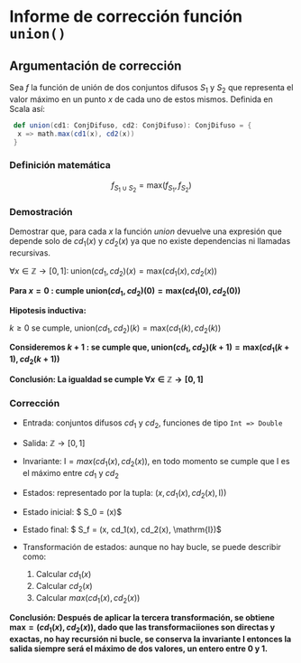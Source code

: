 # Informe de corrección función `union()`


## Argumentación de corrección

Sea $f$ la función de unión de dos conjuntos difusos $S_1$ y $S_2$ que representa el valor máximo en un punto $x$ de cada uno de estos mismos.
Definida en Scala así:

```scala
 def union(cd1: ConjDifuso, cd2: ConjDifuso): ConjDifuso = {
  x => math.max(cd1(x), cd2(x))
 }
 ```


### Definición matemática

$$
f_{S_1 \cup S_2} = \mathrm{max}(f_{S_1}, f_{S_2})
$$


### Demostración

Demostrar que, para cada $x$ la función $union$ devuelve una expresión que depende solo de $cd_1(x)$ y $cd_2(x)$ ya que no existe dependencias
ni llamadas recursivas.

$\forall x\in \mathbb{Z} \to [0,1]:\;\mathrm{union}(cd_1, cd_2)(x) = \mathrm{max}(cd_1(x), cd_2(x))$


**Para $x = 0$ : cumple $\mathrm{union}(cd_1, cd_2)(0) = \mathrm{max}(cd_1(0), cd_2(0))$**


**Hipotesis inductiva:**

$k \ge 0$ se cumple, $\mathrm{union}(cd_1, cd_2)(k) = \mathrm{max}(cd_1(k), cd_2(k))$

**Consideremos $k + 1$ : se cumple que, $\mathrm{union}(cd_1, cd_2)(k+1) = \mathrm{max}(cd_1(k+1), cd_2(k+1))$**


**Conclusión: La igualdad se cumple $\forall x\in \mathbb{Z} \to [0,1]$**


### Corrección

* Entrada: conjuntos difusos $cd_1$ y $cd_2$, funciones de tipo `Int => Double`


* Salida: $\mathbb{Z} \to [0,1]$


* Invariante: $\mathrm{I} = max(cd_1(x), cd_2(x))$, en todo momento se cumple que $\mathrm{I}$ es el máximo entre $cd_1$ y $cd_2$


* Estados: representado por la tupla: $(x,cd_1(x), cd_2(x), \mathrm{I}))$


* Estado inicial: $ S_0 = (x)$


* Estado final: $ S_f = (x, cd_1(x), cd_2(x), \mathrm{I})$


* Transformación de estados: aunque no hay bucle, se puede describir como:

  1. Calcular $cd_1(x)$
  2. Calcular $cd_2(x)$
  3. Calcular $max(cd_1(x), cd_2(x))$

    
**Conclusión: Después de aplicar la tercera transformación, se obtiene $\mathrm{max} = (cd_1(x), cd_2(x))$, dado que las transformaciiones
son directas y exactas, no hay recursión ni bucle, se conserva la invariante $\mathrm{I}$ entonces la salida siempre será el máximo de dos valores, un entero entre 0 y 1.**

